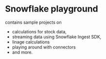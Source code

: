 # Snowflake playground

contains sample projects on 
- calculations for stock data, 
- streaming data using Snowflake Ingest SDK,
- linage calculations
- playing around with connectors 
- and more.